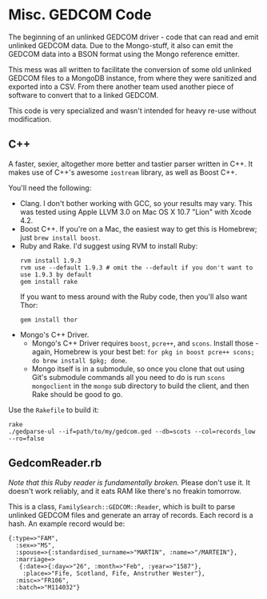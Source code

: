 # Misc. GEDCOM Code

The beginning of an unlinked GEDCOM driver - code that can read and emit unlinked GEDCOM data. Due to the Mongo-stuff, it also can emit the GEDCOM data into a BSON format using the Mongo reference emitter.

This mess was all written to facilitate the conversion of some old unlinked GEDCOM files to a MongoDB instance, from where they were sanitized and exported into a CSV. From there another team used another piece of software to convert that to a linked GEDCOM.

This code is very specialized and wasn't intended for heavy re-use without modification.

## C++

A faster, sexier, altogether more better and tastier parser written in C++. It makes use of C++'s awesome `iostream` library, as well as Boost C++.

You'll need the following:

* Clang. I don't bother working with GCC, so your results may vary. This was tested using Apple LLVM 3.0 on Mac OS X 10.7 "Lion" with Xcode 4.2.
* Boost C++. If you're on a Mac, the easiest way to get this is Homebrew; just `brew install boost`.
* Ruby and Rake. I'd suggest using RVM to install Ruby:
  ```
  rvm install 1.9.3
  rvm use --default 1.9.3 # omit the --default if you don't want to use 1.9.3 by default
  gem install rake
  ```
  If you want to mess around with the Ruby code, then you'll also want Thor:
  ```
  gem install thor
  ```
* Mongo's C++ Driver.
  * Mongo's C++ Driver requires `boost`, `pcre++`, and `scons`. Install those - again, Homebrew is your best bet: `for pkg in boost pcre++ scons; do brew install $pkg; done`.
  * Mongo itself is in a submodule, so once you clone that out using Git's submodule commands all you need to do is run `scons mongoclient` in the `mongo` sub directory to build the client, and then Rake should be good to go.

Use the `Rakefile` to build it:

    rake
    ./gedparse-ul --if=path/to/my/gedcom.ged --db=scots --col=records_low --ro=false
    
## GedcomReader.rb

*Note that this Ruby reader is fundamentally broken.* Please don't use it. It doesn't work reliably, and it eats RAM like there's no freakin tomorrow.

This is a class, `FamilySearch::GEDCOM::Reader`, which is built to parse unlinked GEDCOM files and generate an array of records. Each record is a hash. An example record would be:

	{:type=>"FAM",
	  :sex=>"MS",
	  :spouse=>{:standardised_surname=>"MARTIN", :name=>"/MARTEIN"},
	  :marriage=>
	   {:date=>{:day=>"26", :month=>"Feb", :year=>"1587"},
	    :place=>"Fife, Scotland, Fife, Anstruther Wester"},
	  :misc=>"FR106",
	  :batch=>"M114032"}